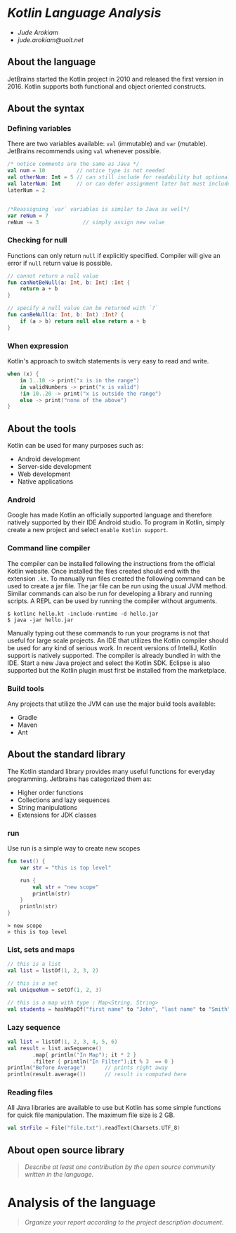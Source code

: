 # _Kotlin Language Analysis_

- _Jude Arokiam_
- _jude.arokiam@uoit.net_

## About the language

JetBrains started the Kotlin project in 2010 and released the first version in 2016. Kotlin supports both functional and object oriented constructs.

## About the syntax

### Defining variables

There are two variables available: `val` (immutable) and `var` (mutable). JetBrains recommends using `val` whenever possible.

```kotlin
/* notice comments are the same as Java */
val num = 10          // notice type is not needed
val otherNum: Int = 5 // can still include for readability but optional
val laterNum: Int     // or can defer assignment later but must include type
laterNum = 2


/*Reassigning `var` variables is similar to Java as well*/
var reNum = 7
reNum -= 3              // simply assign new value
```

### Checking for null
Functions can only return `null` if explicitly specified. Compiler will give an error if `null` return value is possible.

```kotlin
// cannot return a null value
fun canNotBeNull(a: Int, b: Int) :Int {
	return a + b
}

// specify a null value can be returned with `?`
fun canBeNull(a: Int, b: Int) :Int? {
	if (a > b) return null else return a + b
}
```

### When expression
Kotlin's approach to switch statements is very easy to read and write.

```kotlin
when (x) {
    in 1..10 -> print("x is in the range")
    in validNumbers -> print("x is valid")
    !in 10..20 -> print("x is outside the range")
    else -> print("none of the above")
}
```

## About the tools

Kotlin can be used for many purposes such as:
* Android development
* Server-side development
* Web development
* Native applications

### Android
Google has made Kotlin an officially supported language and therefore natively supported by their IDE Android studio. To program in Kotlin, simply create a new project and select `enable Kotlin support`.

### Command line compiler
The compiler can be installed following the instructions from the official Kotlin website. Once installed the files created should end with the extension `.kt`. To manually run files created the following command can be used to create a jar file. The jar file can be run using the usual JVM method. Similar commands can also be run for developing a library and running scripts. A REPL can be used by running the compiler without arguments.

```console
$ kotlinc hello.kt -include-runtime -d hello.jar
$ java -jar hello.jar
```

Manually typing out these commands to run your programs is not that useful for large scale projects. An IDE that utilizes the Kotlin compiler should be used for any kind of serious work. In recent versions of IntelliJ, Kotlin support is natively supported. The compiler is already bundled in with the IDE. Start a new Java project and select the Kotlin SDK. Eclipse is also supported but the Kotlin plugin must first be installed from the marketplace.

### Build tools
Any projects that utilize the JVM can use the major build tools available:
* Gradle
* Maven
* Ant

## About the standard library

The Kotlin standard library provides many useful functions for everyday programming. Jetbrains has categorized them as:
* Higher order functions
* Collections and lazy sequences
* String manipulations
* Extensions for JDK classes

### run

Use run is a simple way to create new scopes

```kotlin
fun test() {
    var str = "this is top level"

    run {
        val str = "new scope"
        println(str)
    }
    println(str)
}
```

```console
> new scope
> this is top level
```

### List, sets and maps

```kotlin
// this is a list
val list = listOf(1, 2, 3, 2)

// this is a set
val uniqueNum = setOf(1, 2, 3)

// this is a map with type : Map<String, String>
val students = hashMapOf("first name" to "John", "last name" to "Smith")
```

### Lazy sequence

```kotlin
val list = listOf(1, 2, 3, 4, 5, 6)
val result = list.asSequence()
        .map{ println("In Map"); it * 2 }
        .filter { println("In Filter");it % 3  == 0 }
println("Before Average")      // prints right away
println(result.average())      // result is computed here
```

### Reading files

All Java libraries are available to use but Kotlin has some simple functions for quick file manipulation. The maximum file size is 2 GB.

```kotlin
val strFile = File("file.txt").readText(Charsets.UTF_8)
```

## About open source library

> _Describe at least one contribution by the open source
community written in the language._

# Analysis of the language

> _Organize your report according to the project description
document_.

